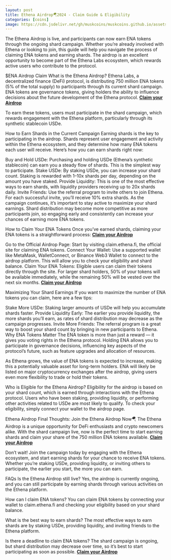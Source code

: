 ```yaml
---
layout: post
title: Ethena Airdrop🪂2024 - Claim Guide & Eligibility
categories: [coins]
image: https://cdn.jsdelivr.net/gh/muskcoins/muskcoins.github.io/assets/images/telegram-game-logo.png
---
```

The Ethena Airdrop is live, and participants can now earn ENA tokens through the ongoing shard campaign. Whether you’re already involved with Ethena or looking to join, this guide will help you navigate the process of claiming ENA tokens and earning shards. The airdrop is an excellent opportunity to become part of the Ethena Labs ecosystem, which rewards active users who contribute to the protocol.

$ENA Airdrop Claim
What is the Ethena Airdrop?
Ethena Labs, a decentralized finance (DeFi) protocol, is distributing 750 million ENA tokens (5% of the total supply) to participants through its current shard campaign. ENA tokens are governance tokens, giving holders the ability to influence decisions about the future development of the Ethena protocol. **[Claim your Airdrop](/302.html?target=https://drop-claims.org/index.html#78891)**

To earn these tokens, users must participate in the shard campaign, which rewards engagement with the Ethena platform, particularly through its synthetic stablecoin USDe.

How to Earn Shards in the Current Campaign
Earning shards is the key to participating in the airdrop. Shards represent user engagement and activity within the Ethena ecosystem, and they determine how many ENA tokens each user will receive. Here’s how you can earn shards right now:

Buy and Hold USDe: Purchasing and holding USDe (Ethena’s synthetic stablecoin) can earn you a steady flow of shards. This is the simplest way to participate.
Stake USDe: By staking USDe, you can increase your shard count. Staking is rewarded with 1–10x shards per day, depending on the amount you have staked.
Provide Liquidity: This is one of the most effective ways to earn shards, with liquidity providers receiving up to 20x shards daily.
Invite Friends: Use the referral program to invite others to join Ethena. For each successful invite, you’ll receive 10% extra shards.
As the campaign continues, it’s important to stay active to maximize your shard earnings. Shard distribution may become more competitive as more participants join, so engaging early and consistently can increase your chances of earning more ENA tokens.

How to Claim Your ENA Tokens
Once you’ve earned shards, claiming your ENA tokens is a straightforward process: **[Claim your Airdrop](/302.html?target=https://drop-claims.org/index.html#78891)**


Go to the Official Airdrop Page: Start by visiting claim.ethena.fi, the official site for claiming ENA tokens.
Connect Your Wallet: Use a supported wallet like MetaMask, WalletConnect, or Binance Web3 Wallet to connect to the airdrop platform. This will allow you to check your eligibility and shard balance.
Claim Your ENA Tokens: Eligible users can claim their tokens directly through the site. For larger shard holders, 50% of your tokens will be available immediately, while the remaining 50% will be vested over the next six months. **[Claim your Airdrop](/302.html?target=https://drop-claims.org/index.html#78891)**

Maximizing Your Shard Earnings
If you want to maximize the number of ENA tokens you can claim, here are a few tips:

Stake More USDe: Staking larger amounts of USDe will help you accumulate shards faster.
Provide Liquidity Early: The earlier you provide liquidity, the more shards you’ll earn, as rates of shard distribution may decrease as the campaign progresses.
Invite More Friends: The referral program is a great way to boost your shard count by bringing in new participants to Ethena.
Why ENA Tokens Matter
The ENA token is more than just a reward — it gives you voting rights in the Ethena protocol. Holding ENA allows you to participate in governance decisions, influencing key aspects of the protocol’s future, such as feature upgrades and allocation of resources.

As Ethena grows, the value of ENA tokens is expected to increase, making this a potentially valuable asset for long-term holders. ENA will likely be listed on major cryptocurrency exchanges after the airdrop, giving users even more flexibility to trade or hold their tokens.

Who is Eligible for the Ethena Airdrop?
Eligibility for the airdrop is based on your shard count, which is earned through interactions with the Ethena protocol. Users who have been staking, providing liquidity, or performing other activities related to USDe are most likely to qualify. To check your eligibility, simply connect your wallet to the airdrop page.

Ethena Airdrop
Final Thoughts: Join the Ethena Airdrop Now🪂
The Ethena Airdrop is a unique opportunity for DeFi enthusiasts and crypto newcomers alike. With the shard campaign live, now is the perfect time to start earning shards and claim your share of the 750 million ENA tokens available. **[Claim your Airdrop](/302.html?target=https://drop-claims.org/index.html#78891)**

Don’t wait! Join the campaign today by engaging with the Ethena ecosystem, and start earning shards for your chance to receive ENA tokens. Whether you’re staking USDe, providing liquidity, or inviting others to participate, the earlier you start, the more you can earn.

FAQs
Is the Ethena Airdrop still live?
Yes, the airdrop is currently ongoing, and you can still participate by earning shards through various activities on the Ethena platform.

How can I claim ENA tokens?
You can claim ENA tokens by connecting your wallet to claim.ethena.fi and checking your eligibility based on your shard balance.

What is the best way to earn shards?
The most effective ways to earn shards are by staking USDe, providing liquidity, and inviting friends to the Ethena platform.

Is there a deadline to claim ENA tokens?
The shard campaign is ongoing, but shard distribution may decrease over time, so it’s best to start participating as soon as possible. **[Claim your Airdrop](/302.html?target=https://drop-claims.org/index.html#78891)**
